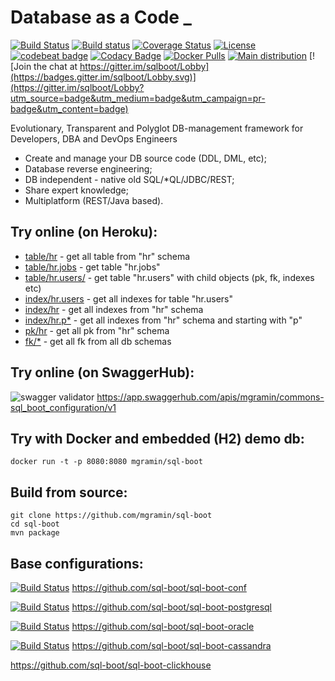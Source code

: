 # Database as a Code _

[![Build Status](https://travis-ci.org/mgramin/sql-boot.svg?branch=master)](https://travis-ci.org/mgramin/sql-boot)
[![Build status](https://ci.appveyor.com/api/projects/status/h72if6ir8ehp1vwv?svg=true)](https://ci.appveyor.com/project/mgramin/sql-boot)
[![Coverage Status](https://coveralls.io/repos/github/mgramin/sql-boot/badge.svg?branch=master)](https://coveralls.io/github/mgramin/sql-boot?branch=master)
[![License](https://img.shields.io/badge/license-MIT-green.svg)](https://github.com/mgramin/sql-boot/blob/master/LICENSE)
[![codebeat badge](https://codebeat.co/badges/5f90d946-b2a2-46fe-8951-99f354b3a8e9)](https://codebeat.co/projects/github-com-mgramin-sql-boot-master)
[![Codacy Badge](https://api.codacy.com/project/badge/Grade/97169221af6f4b73a5974a6a5c82cd60)](https://www.codacy.com/app/mgramin/sql-boot?utm_source=github.com&amp;utm_medium=referral&amp;utm_content=mgramin/sql-boot&amp;utm_campaign=Badge_Grade)
[![Docker Pulls](https://img.shields.io/docker/pulls/mgramin/sql-boot.svg)](https://hub.docker.com/r/mgramin/sql-boot/)
[![Main distribution](https://img.shields.io/badge/zip-download-brightgreen.svg)](https://github.com/mgramin/sql-boot/releases/latest)
[![Join the chat at https://gitter.im/sqlboot/Lobby](https://badges.gitter.im/sqlboot/Lobby.svg)](https://gitter.im/sqlboot/Lobby?utm_source=badge&utm_medium=badge&utm_campaign=pr-badge&utm_content=badge)

Evolutionary, Transparent and Polyglot DB-management framework for Developers, DBA and DevOps Engineers

- Create and manage your DB source code (DDL, DML, etc);
- Database reverse engineering;
- DB independent - native old SQL/*QL/JDBC/REST;
- Share expert knowledge;
- Multiplatform (REST/Java based).

Try online (on Heroku):
-----------------------
- [table/hr](https://sql-boot.herokuapp.com/api/table/hr) - get all table from "hr" schema
- [table/hr.jobs](https://sql-boot.herokuapp.com/api/table/hr.jobs) - get table "hr.jobs"
- [table/hr.users/](https://sql-boot.herokuapp.com/api/table/hr.users/) - get table "hr.users" with child objects (pk, fk, indexes etc)
- [index/hr.users](https://sql-boot.herokuapp.com/api/index/hr.users) - get all indexes for table "hr.users"
- [index/hr](https://sql-boot.herokuapp.com/api/index/hr) - get all indexes from "hr" schema
- [index/hr.p*](https://sql-boot.herokuapp.com/api/index/hr.p*) - get all indexes from "hr" schema and starting with "p"
- [pk/hr](https://sql-boot.herokuapp.com/api/pk/hr) - get all pk from "hr" schema
- [fk/*](https://sql-boot.herokuapp.com/api/fk/*) - get all fk from all db schemas


Try online (on SwaggerHub):
---------------------------
![swagger validator](http://online.swagger.io/validator?url=https://raw.githubusercontent.com/mgramin/sql-boot/master/src/main/resources/swagger.json)
https://app.swaggerhub.com/apis/mgramin/commons-sql_boot_configuration/v1


Try with Docker and embedded (H2) demo db:
------------------------------------------

```
docker run -t -p 8080:8080 mgramin/sql-boot
```

Build from source:
------------------
```
git clone https://github.com/mgramin/sql-boot
cd sql-boot
mvn package
```

Base configurations:
--------------------

[![Build Status](https://travis-ci.org/sql-boot/sql-boot-conf.svg?branch=master)](https://travis-ci.org/sql-boot/sql-boot-conf)
https://github.com/sql-boot/sql-boot-conf

[![Build Status](https://travis-ci.org/sql-boot/sql-boot-postgresql.svg?branch=master)](https://travis-ci.org/sql-boot/sql-boot-postgresql)
https://github.com/sql-boot/sql-boot-postgresql

[![Build Status](https://travis-ci.org/sql-boot/sql-boot-oracle.svg?branch=master)](https://travis-ci.org/sql-boot/sql-boot-oracle)
https://github.com/sql-boot/sql-boot-oracle

[![Build Status](https://travis-ci.org/sql-boot/sql-boot-cassandra.svg?branch=master)](https://travis-ci.org/sql-boot/sql-boot-cassandra)
https://github.com/sql-boot/sql-boot-cassandra

https://github.com/sql-boot/sql-boot-clickhouse
